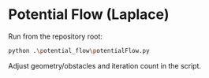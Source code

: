 # Potential Flow (Laplace)

Run from the repository root:

```bash
python .\potential_flow\potentialFlow.py
```

Adjust geometry/obstacles and iteration count in the script.
